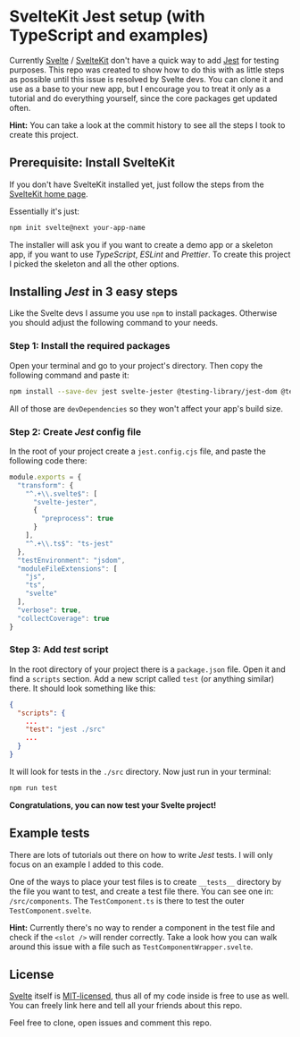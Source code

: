 # SvelteKit Jest setup (with TypeScript and examples)

Currently [Svelte](https://svelte.dev/) / [SvelteKit](https://kit.svelte.dev/) don't have a quick way to add [Jest](https://jestjs.io/) for testing purposes. This repo was created to show how to do this with as little steps as possible until this issue is resolved by Svelte devs. You can clone it and use as a base to your new app, but I encourage you to treat it only as a tutorial and do everything yourself, since the core packages get updated often.

**Hint:** You can take a look at the commit history to see all the steps I took to create this project.

## Prerequisite: Install SvelteKit

If you don't have SvelteKit installed yet, just follow the steps from the [SvelteKit home page](https://kit.svelte.dev/).

Essentially it's just:
```bash
npm init svelte@next your-app-name
```
The installer will ask you if you want to create a demo app or a skeleton app, if you want to use _TypeScript_, _ESLint_ and _Prettier_. To create this project I picked the skeleton and all the other options.


## Installing _Jest_ in 3 easy steps

Like the Svelte devs I assume you use `npm` to install packages. Otherwise you should adjust the following command to your needs.

### Step 1: Install the required packages

Open your terminal and go to your project's directory. Then copy the following command and paste it:

```bash
npm install --save-dev jest svelte-jester @testing-library/jest-dom @testing-library/svelte babel-jest @babel/preset-env @babel/core ts-jest @types/jest
```

All of those are `devDependencies` so they won't affect your app's build size.

### Step 2: Create _Jest_ config file

In the root of your project create a `jest.config.cjs` file, and paste the following code there:

```js
module.exports = {
  "transform": {
    "^.+\\.svelte$": [
      "svelte-jester",
      {
        "preprocess": true
      }
    ],
    "^.+\\.ts$": "ts-jest"
  },
  "testEnvironment": "jsdom",
  "moduleFileExtensions": [
    "js",
    "ts",
    "svelte"
  ],
  "verbose": true,
  "collectCoverage": true
}
```

### Step 3: Add _test_ script

In the root directory of your project there is a `package.json` file. Open it and find a `scripts` section. Add a new script called `test` (or anything similar) there. It should look something like this:
```json
{
  "scripts": {
    ...
    "test": "jest ./src"
    ...
  }
}
```
It will look for tests in the `./src` directory. Now just run in your terminal:
```bash
npm run test
```
**Congratulations, you can now test your Svelte project!**

## Example tests

There are lots of tutorials out there on how to write _Jest_ tests. I will only focus on an example I added to this code.

One of the ways to place your test files is to create `__tests__` directory by the file you want to test, and create a test file there. You can see one in: `/src/components`. The `TestComponent.ts` is there to test the outer `TestComponent.svelte`.

**Hint:** Currently there's no way to render a component in the test file and check if the `<slot />` will render correctly. Take a look how you can walk around this issue with a file such as `TestComponentWrapper.svelte`.
## License

[Svelte](https://svelte.dev/) itself is [MIT-licensed](https://mit-license.org/), thus all of my code inside is free to use as well. You can freely link here and tell all your friends about this repo.

Feel free to clone, open issues and comment this repo.